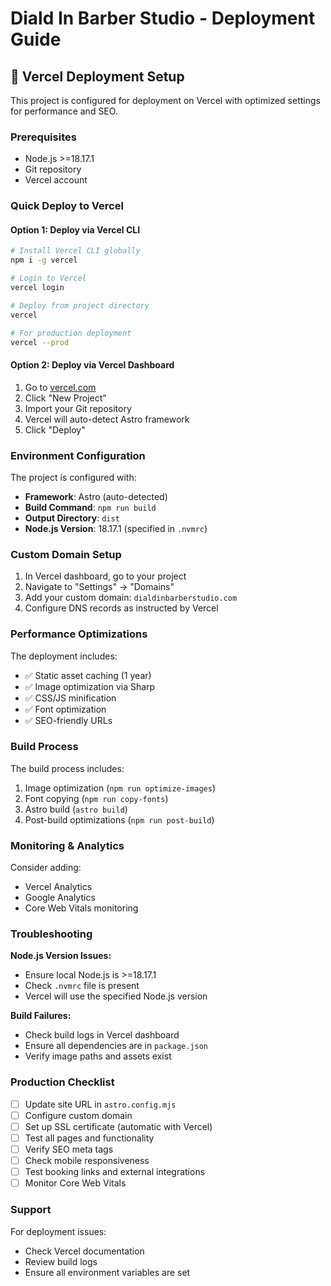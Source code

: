 # Diald In Barber Studio - Deployment Guide

## 🚀 Vercel Deployment Setup

This project is configured for deployment on Vercel with optimized settings for performance and SEO.

### Prerequisites

- Node.js >=18.17.1
- Git repository
- Vercel account

### Quick Deploy to Vercel

#### Option 1: Deploy via Vercel CLI
```bash
# Install Vercel CLI globally
npm i -g vercel

# Login to Vercel
vercel login

# Deploy from project directory
vercel

# For production deployment
vercel --prod
```

#### Option 2: Deploy via Vercel Dashboard
1. Go to [vercel.com](https://vercel.com)
2. Click "New Project"
3. Import your Git repository
4. Vercel will auto-detect Astro framework
5. Click "Deploy"

### Environment Configuration

The project is configured with:
- **Framework**: Astro (auto-detected)
- **Build Command**: `npm run build`
- **Output Directory**: `dist`
- **Node.js Version**: 18.17.1 (specified in `.nvmrc`)

### Custom Domain Setup

1. In Vercel dashboard, go to your project
2. Navigate to "Settings" → "Domains"
3. Add your custom domain: `dialdinbarberstudio.com`
4. Configure DNS records as instructed by Vercel

### Performance Optimizations

The deployment includes:
- ✅ Static asset caching (1 year)
- ✅ Image optimization via Sharp
- ✅ CSS/JS minification
- ✅ Font optimization
- ✅ SEO-friendly URLs

### Build Process

The build process includes:
1. Image optimization (`npm run optimize-images`)
2. Font copying (`npm run copy-fonts`)
3. Astro build (`astro build`)
4. Post-build optimizations (`npm run post-build`)

### Monitoring & Analytics

Consider adding:
- Vercel Analytics
- Google Analytics
- Core Web Vitals monitoring

### Troubleshooting

**Node.js Version Issues:**
- Ensure local Node.js is >=18.17.1
- Check `.nvmrc` file is present
- Vercel will use the specified Node.js version

**Build Failures:**
- Check build logs in Vercel dashboard
- Ensure all dependencies are in `package.json`
- Verify image paths and assets exist

### Production Checklist

- [ ] Update site URL in `astro.config.mjs`
- [ ] Configure custom domain
- [ ] Set up SSL certificate (automatic with Vercel)
- [ ] Test all pages and functionality
- [ ] Verify SEO meta tags
- [ ] Check mobile responsiveness
- [ ] Test booking links and external integrations
- [ ] Monitor Core Web Vitals

### Support

For deployment issues:
- Check Vercel documentation
- Review build logs
- Ensure all environment variables are set 
